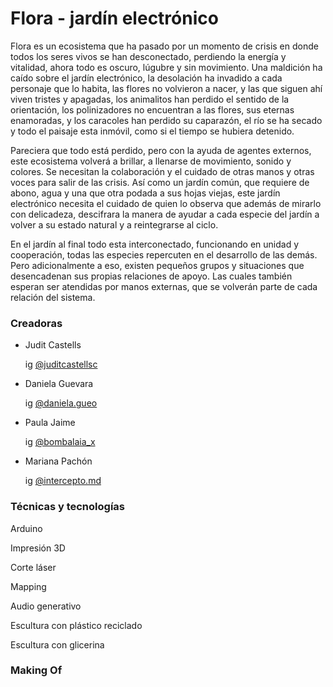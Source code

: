 # Flora - jardín electrónico

Flora es un ecosistema que ha pasado por un momento de crisis en donde todos los seres vivos se han desconectado, perdiendo la energía y vitalidad, ahora todo es oscuro, lúgubre y sin movimiento. Una maldición ha caído sobre el jardín electrónico, la desolación ha invadido a cada personaje que lo habita, las flores no volvieron a nacer, y las que siguen ahí viven tristes y apagadas, los animalitos han perdido el sentido de la orientación, los polinizadores no encuentran a las flores, sus eternas enamoradas, y los caracoles han perdido su caparazón, el río se ha secado y todo el paisaje esta inmóvil, como si el tiempo se hubiera detenido.

Pareciera que todo está perdido, pero con la ayuda de agentes externos, este ecosistema volverá a brillar, a llenarse de movimiento, sonido y colores. Se necesitan la colaboración y el cuidado de otras manos y otras voces para salir de las crisis. Así como un jardín común, que requiere de abono, agua y una que otra podada a sus hojas viejas, este jardín electrónico necesita el cuidado de quien lo observa que además de mirarlo con delicadeza, descifrara la manera de ayudar a cada especie del jardín a volver a su estado natural y a reintegrarse al ciclo.

En el jardín al final todo esta interconectado, funcionando en unidad y cooperación, todas las especies repercuten en el desarrollo de las demás. Pero adicionalmente a eso, existen pequeños grupos y situaciones que desencadenan sus propias relaciones de apoyo. Las cuales también esperan ser atendidas por manos externas, que se volverán parte de cada relación del sistema.

### Creadoras
- Judit Castells

  ig [@juditcastellsc](https://www.instagram.com/juditcastellsc/)

- Daniela Guevara

  ig [@daniela.gueo](https://www.instagram.com/daniela.gueo/)

- Paula Jaime

  ig [@bombalaia_x](https://www.instagram.com/bombalaia_x/)

- Mariana Pachón

  ig [@intercepto.md](https://www.instagram.com/intercepto.md/)

### Técnicas y tecnologías
Arduino

Impresión 3D

Corte láser

Mapping

Audio generativo

Escultura con plástico reciclado

Escultura con glicerina

### Making Of
